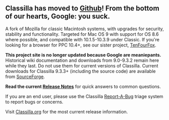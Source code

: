 ## Classilla has moved to [Github](https://github.com/classilla/classilla)! From the bottom of our hearts, Google: you suck. ##

A fork of Mozilla for classic Macintosh systems, with upgrades for security, stability and functionality. Targeted for Mac OS 9 with support for OS 8.6 where possible, and compatible with 10.1.5-10.3.9 under Classic. If you're looking for a browser for PPC 10.4+, see our sister project, [TenFourFox](http://www.tenfourfox.com/).

**This project site is no longer updated because Google are meaniepants.** Historical wiki documentation and downloads from 9.0-9.3.2 remain here while they last. Do not use them for current versions of Classilla. Current downloads for Classilla 9.3.3+ (including the source code) are available from [SourceForge](http://classilla.sourceforge.net/).

**Read the current [Release Notes](http://www.classilla.org/releases/)** for quick answers to common questions.

If you are an end user, please use the Classilla [Report-A-Bug](http://www.classilla.org/report) triage system to report bugs or concerns.

Visit [Classilla.org](http://www.classilla.org/) for the most current release information.